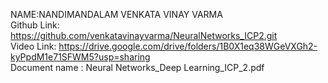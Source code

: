 NAME:NANDIMANDALAM VENKATA VINAY VARMA\
Github Link: https://github.com/venkatavinayvarma/NeuralNetworks_ICP2.git \
Video Link: https://drive.google.com/drive/folders/1B0X1eq38WGeVXGh2-kyPpdM1e71SFWM5?usp=sharing \
Document name : Neural Networks_Deep Learning_ICP_2.pdf
